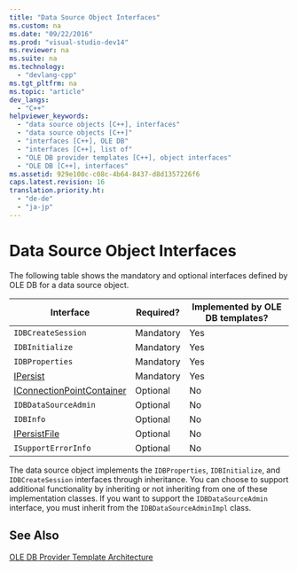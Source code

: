 ```yaml
---
title: "Data Source Object Interfaces"
ms.custom: na
ms.date: "09/22/2016"
ms.prod: "visual-studio-dev14"
ms.reviewer: na
ms.suite: na
ms.technology: 
  - "devlang-cpp"
ms.tgt_pltfrm: na
ms.topic: "article"
dev_langs: 
  - "C++"
helpviewer_keywords: 
  - "data source objects [C++], interfaces"
  - "data source objects [C++]"
  - "interfaces [C++], OLE DB"
  - "interfaces [C++], list of"
  - "OLE DB provider templates [C++], object interfaces"
  - "OLE DB [C++], interfaces"
ms.assetid: 929e100c-c08c-4b64-8437-d8d1357226f6
caps.latest.revision: 16
translation.priority.ht: 
  - "de-de"
  - "ja-jp"
---
```

# Data Source Object Interfaces
The following table shows the mandatory and optional interfaces defined by OLE DB for a data source object.  
  
|Interface|Required?|Implemented by OLE DB templates?|  
|---------------|---------------|--------------------------------------|  
|`IDBCreateSession`|Mandatory|Yes|  
|`IDBInitialize`|Mandatory|Yes|  
|`IDBProperties`|Mandatory|Yes|  
|[IPersist](http://msdn.microsoft.com/library/windows/desktop/ms688695)|Mandatory|Yes|  
|[IConnectionPointContainer](http://msdn.microsoft.com/library/windows/desktop/ms683857)|Optional|No|  
|`IDBDataSourceAdmin`|Optional|No|  
|`IDBInfo`|Optional|No|  
|[IPersistFile](http://msdn.microsoft.com/library/windows/desktop/ms687223)|Optional|No|  
|`ISupportErrorInfo`|Optional|No|  
  
 The data source object implements the `IDBProperties`, `IDBInitialize`, and `IDBCreateSession` interfaces through inheritance. You can choose to support additional functionality by inheriting or not inheriting from one of these implementation classes. If you want to support the `IDBDataSourceAdmin` interface, you must inherit from the `IDBDataSourceAdminImpl` class.  
  
## See Also  
 [OLE DB Provider Template Architecture](../VS_csharp/ole-db-provider-template-architecture.md)